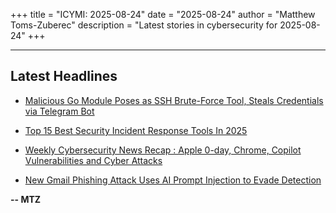+++
title = "ICYMI: 2025-08-24"
date = "2025-08-24"
author = "Matthew Toms-Zuberec"
description = "Latest stories in cybersecurity for 2025-08-24"
+++

---------------------------------------------------------------------------
## Latest Headlines
- [Malicious Go Module Poses as SSH Brute-Force Tool, Steals Credentials via Telegram Bot](https://thehackernews.com/2025/08/malicious-go-module-poses-as-ssh-brute.html)

- [Top 15 Best Security Incident Response Tools In 2025](https://cybersecuritynews.com/incident-response-tools/)

- [Weekly Cybersecurity News Recap : Apple 0-day, Chrome, Copilot Vulnerabilities and Cyber Attacks](https://cybersecuritynews.com/weekly-cybersecurity-news-aug/)

- [New Gmail Phishing Attack Uses AI Prompt Injection to Evade Detection](https://cybersecuritynews.com/gmail-phishing-with-prompt-injection/)

**-- MTZ**